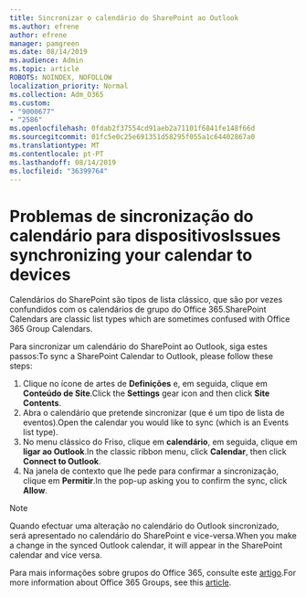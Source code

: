 ```yaml
---
title: Sincronizar o calendário do SharePoint ao Outlook
ms.author: efrene
author: efrene
manager: pamgreen
ms.date: 08/14/2019
ms.audience: Admin
ms.topic: article
ROBOTS: NOINDEX, NOFOLLOW
localization_priority: Normal
ms.collection: Adm_O365
ms.custom:
- "9000677"
- "2586"
ms.openlocfilehash: 0fdab2f37554cd91aeb2a71101f6841fe148f66d
ms.sourcegitcommit: 01fc5e0c25e691351d58295f055a1c64402867a0
ms.translationtype: MT
ms.contentlocale: pt-PT
ms.lasthandoff: 08/14/2019
ms.locfileid: "36399764"
---
```

# <a name="issues-synchronizing-your-calendar-to-devices"></a><span data-ttu-id="60023-102">Problemas de sincronização do calendário para dispositivos</span><span class="sxs-lookup"><span data-stu-id="60023-102">Issues synchronizing your calendar to devices</span></span>

<span data-ttu-id="60023-103">Calendários do SharePoint são tipos de lista clássico, que são por vezes confundidos com os calendários de grupo do Office 365.</span><span class="sxs-lookup"><span data-stu-id="60023-103">SharePoint Calendars are classic list types which are sometimes confused with Office 365 Group Calendars.</span></span>

<span data-ttu-id="60023-104">Para sincronizar um calendário do SharePoint ao Outlook, siga estes passos:</span><span class="sxs-lookup"><span data-stu-id="60023-104">To sync a SharePoint Calendar to Outlook, please follow these steps:</span></span>

1. <span data-ttu-id="60023-105">Clique no ícone de artes de **Definições** e, em seguida, clique em **Conteúdo de Site**.</span><span class="sxs-lookup"><span data-stu-id="60023-105">Click the **Settings** gear icon and then click **Site Contents**.</span></span>
2. <span data-ttu-id="60023-106">Abra o calendário que pretende sincronizar (que é um tipo de lista de eventos).</span><span class="sxs-lookup"><span data-stu-id="60023-106">Open the calendar you would like to sync (which is an Events list type).</span></span>
3. <span data-ttu-id="60023-107">No menu clássico do Friso, clique em **calendário**, em seguida, clique em **ligar ao Outlook**.</span><span class="sxs-lookup"><span data-stu-id="60023-107">In the classic ribbon menu, click **Calendar**, then click **Connect to Outlook**.</span></span>
4. <span data-ttu-id="60023-108">Na janela de contexto que lhe pede para confirmar a sincronização, clique em **Permitir**.</span><span class="sxs-lookup"><span data-stu-id="60023-108">In the pop-up asking you to confirm the sync, click **Allow**.</span></span>

>[!Note]
> <span data-ttu-id="60023-109">Quando efectuar uma alteração no calendário do Outlook sincronizado, será apresentado no calendário do SharePoint e vice-versa.</span><span class="sxs-lookup"><span data-stu-id="60023-109">When you make a change in the synced Outlook calendar, it will appear in the SharePoint calendar and vice versa.</span></span>

<span data-ttu-id="60023-110">Para mais informações sobre grupos do Office 365, consulte este [artigo](https://support.office.com/en-us/article/Learn-about-Office-365-groups-b565caa1-5c40-40ef-9915-60fdb2d97fa2).</span><span class="sxs-lookup"><span data-stu-id="60023-110">For more information about Office 365 Groups, see this [article](https://support.office.com/en-us/article/Learn-about-Office-365-groups-b565caa1-5c40-40ef-9915-60fdb2d97fa2).</span></span>
